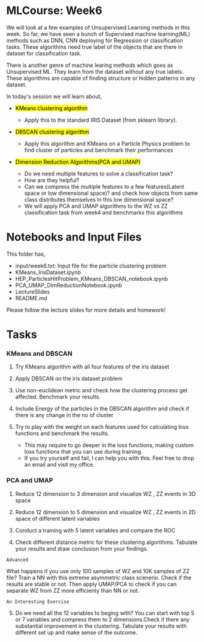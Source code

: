 # MLCourse: Week6

We will look at a few examples of Unsupervised Learning methods in this week. So far, we have seen a bunch of Supervised machine learning(ML) methods such as DNN, CNN deploying for Regression or classification tasks. These algorithms need true label of the objects that are there in dataset for classification task.

There is another genre of machine learing methods which goes as Unsupervised ML. They learn from the dataset without any true labels. These algorithms are capable of finding structure or hidden patterns in any dataset.

In today's session we will learn about,

- <mark>KMeans clustering algorithm</mark>
  - Apply this to the standard IRIS Dataset (from sklearn library).

- <mark>DBSCAN clustering algorithm</mark>
  - Apply this algorithm and KMeans on a Particle Physics problem to find cluster of particles and benchmark their performances

- <mark>Dimension Reduction Algorithms(PCA and UMAP)</mark>
  - Do we need multiple features to solve a classification task?
  - How are they helpful?
  - Can we compress the multiple features to a few features(Latent space or low dimensional space)? and check how objects from same class distributes themselves in this low dimensional space?
  - We will apply PCA and UMAP algorithms to the WZ vs ZZ classification task from week4 and benchmarks this algorithms


# Notebooks and Input Files
 This folder has,

- input/week6.txt: Input file for the particle clustering problem
- KMeans_IrisDataset.ipynb
- HEP_ParticlesHitProblem_KMeans_DBSCAN_notebook.ipynb
- PCA_UMAP_DimReductionNotebook.ipynb
- LectureSlides
- README.md


Please follow the lecture slides for more details and homework!

# Tasks

### KMeans and DBSCAN

1. Try KMeans algorithm with all four features of the iris dataset

2. Apply DBSCAN on the iris dataset problem

3. Use non-euclidean metric and check how the clustering process get affected. Benchmark your results.

4. Include Energy of the particles in the DBSCAN algorithm and check if there is any change in the no of cluster

5. Try to play with the weight on each features used for calculating loss functions and benchmark the results.
   - This may require to go deeper in the loss functions, making custom loss functions that you can use during training.
   - If you try yourself and fail, I can help you with this. Feel free to drop an email and visit my office.

### PCA and UMAP

1. Reduce 12 dimension to 3 dimension and visualize WZ , ZZ events in 3D space

2. Reduce 12 dimension to 5 dimension and visualize WZ , ZZ events in 2D space of different latent variables

3. Conduct a training with 5 latent variables and compare the ROC

4. Check different distance metric for these clustering algorithms. Tabulate your results and draw conclusion from your findings.

```Advanced```

What happens if you use only 100 samples of WZ and 10K samples of ZZ file? Train a NN with this extreme asymmetric class scenerio. Check if the results are stable or not. Then apply UMAP/PCA to check if you can separate WZ from ZZ more efficienty than NN or not.


```An Interesting Exercise```

5. Do we need all the 12 variables to beging with? You can start with top 5 or 7 variables and compress them to 2 dimensions.Check if there any substantial improvement in the clustering. Tabulate your results with different set up and make sense of the outcome.
